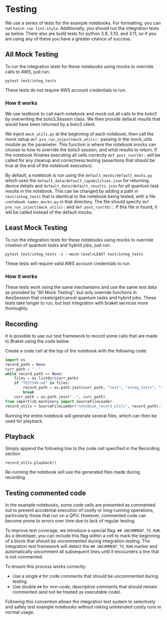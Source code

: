 # Testing

We use a series of tests for the example notebooks. For formatting, you can run `hatch run lint:style`. Additionally, you should run the integration tests as below. There also are build tests for python 3.9, 3.10, and 3.11, so if you are using any of these you have a greater chance of success.  

## All Mock Testing
To run the integration tests for these notebooks using mocks to override
calls to AWS, just run:
```
pytest test/integ_tests
```
These tests do not require AWS account credentials to run.

### How it works

We use testbook to call each notebook and mock out all calls to the boto3 by
overwriting the boto3.Session class. We then provide default results that would
have been returned by a boto3 client. 

We inject `mock_utils.py` at the beginning of each notebook, then call the
mock setup `def pre_run_inject(mock_utils):` passing in the mock_utils module as
the parameter. This function is where the notebook mocks can choose to
how to override the boto3 session, and what results to return. If the notebook
finishes executing all cells correctly `def post_run(tb):` will be called
for any cleanup and correctness testing (assertions that should be true
at the end of the notebook execution). 

By default, a notebook is run using the `default_mocks/default_mocks.py` which
uses the `default_data/default_capabilities.json` for returning device details
and `default_data/default_results.json` for all quantum task results in the notebook.
This can be changed by adding a path in `test/integ_tests` that is identical
to the notebook being tested, with a file `<notebook name>_mocks.py` in that
directory. The file should specify `def pre_run_inject(mock_utils):` and 
`def post_run(tb):`. If this file is found, it will be called instead of the
default mocks.


## Least Mock Testing
To run the integration tests for these notebooks using mocks to override
creation of quantum tasks and hybrid jobs, just run:
```
pytest test/integ_tests -s --mock-level=LEAST test/integ_tests
```
These tests will require valid AWS account credentials to run.

### How it works

These tests work using the same mechanisms and use the same test data as provided
by "All Mock Testing", but only override functions in AwsSession that
create/get/cancel quantum tasks and hybrid jobs. These tests take longer to run, but test
integration with braket services more thoroughly. 

## Recording
It is possible to use our test framework to record some calls that are made
to Braket using the code below.

Create a code cell at the top of the notebook with the following code:
```python
import os
record_path = None
curr_path = ".."
while record_path == None:
    files = os.listdir(curr_path)
    if "TESTING.md" in files:
        record_path = os.path.join(curr_path, "test", "integ_tests", "record_utils.py")
        break
    curr_path = os.path.join("..", curr_path)
from importlib.machinery import SourceFileLoader
record_utils = SourceFileLoader("notebook_record_utils", record_path).load_module()
```
Running the entire notebook will generate several files, which can then be used
for playback.

## Playback

Simply append the following line to the code cell specified in the Recording section
```
record_utils.playback()
```
Re-running the notebook will use the generated files made during recording.

## Testing commented code

In the example notebooks, some code cells are presented as commented out to prevent accidental execution of costly or long-running operations, particularly those that run on a QPU. However, commented code can become prone to errors over time due to lack of regular testing.

To improve test coverage, we introduce a special flag: `## UNCOMMENT_TO_RUN`. As a developer, you can include this flag within a cell to mark the beginning of a block that should be uncommented during integration testing. The integration test framework will detect the `## UNCOMMENT_TO_RUN` marker and automatically uncomment all subsequent lines until it encounters a line that is not commented.

To ensure this process works correctly:
- Use a single `#` for code comments that should be uncommented during testing.
- Use double `##` for non-code, descriptive comments that should remain commented (and not be treated as executable code).

Following this convention allows the integration test system to selectively and safely test example notebooks without risking unintended costly runs in normal usage.


